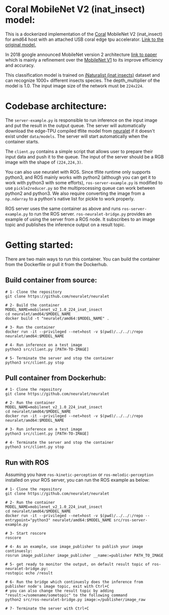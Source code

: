 # Coral MobileNet V2 (inat_insect) model:
This is a dockerized implementation of the [Coral](https://coral.ai/) MobileNet V2 (inat_insect) for amd64 host with an attached USB coral edge tpu accelerator. [Link to the original model.](https://github.com/google-coral/edgetpu/raw/master/test_data/mobilenet_v2_1.0_224_inat_insect_quant_edgetpu.tflite)

In 2018 google announced MobileNet version 2 architecture [link to paper](https://arxiv.org/pdf/1801.04381.pdf) which is mainly a refinement over the [MobileNet V1](https://arxiv.org/pdf/1704.04861.pdf) to its improve efficiency and accuracy.

This classification model is trained on [iNaturalist (inat insects)](https://www.inaturalist.org/) dataset and can recognize 1000+ different insects species. The depth_multiplier of the model is 1.0. The input image size of the network must be ```224x224```.

# Codebase architecture:
The ```server-example.py``` is responsible to run inference on the input image and put the result in the output queue. The server will automatically download the edge-TPU compiled tflite model from [neuralet](https://github.com/neuralet/neuralet-models) if it doesn't exist under ```data/models```. The server will start automatically when the container starts.

The ```client.py``` contains a simple script that allows user to prepare their input data and push it to the queue. The input of the server should be a RGB image with the shape of ```(224,224,3)```.

You can also use neuralet with ROS. Since tflite runtime only supports python3, and ROS mainly works with python2 (although you can get it to work with python3 with some efforts), ```ros-server-example.py``` is modified to use ```pickle2reducer.py``` so the multiprocessing queue can work between python2 and python3. We also require converting the image from a ```np.ndarray``` to a python's native list for pickle to work properly.

ROS server uses the same container as above and runs ```ros-server-example.py``` to run the ROS server. ```ros-neuralet-bridge.py``` provides an example of using the server from a ROS node. It subscribes to an image topic and publishes the inference output on a result topic.

# Getting started:
There are two main ways to run this container. You can build the container from the Dockerfile or pull it from the Dockerhub.
## Build container from source:

```
# 1- Clone the repository
git clone https://github.com/neuralet/neuralet

# 2- Build the container
MODEL_NAME=mobilenet_v2_1.0_224_inat_insect
cd neuralet/amd64/$MODEL_NAME
docker build -t "neuralet/amd64:$MODEL_NAME" .

# 3- Run the container
docker run -it --privileged --net=host -v $(pwd)/../../:/repo neuralet/amd64:$MODEL_NAME

# 4- Run inference on a test image
python3 src/client.py [PATH-TO-IMAGE]

# 5- Terminate the server and stop the container
python3 src/client.py stop
```

## Pull container from Dockerhub:

```
# 1- Clone the repository
git clone https://github.com/neuralet/neuralet

# 2- Run the container
MODEL_NAME=mobilenet_v2_1.0_224_inat_insect
cd neuralet/amd64/$MODEL_NAME
docker run -it --privileged --net=host -v $(pwd)/../../:/repo neuralet/amd64:$MODEL_NAME

# 3- Run inference on a test image
python3 src/client.py [PATH-TO-IMAGE]

# 4- Terminate the server and stop the container
python3 src/client.py stop
```
## Run with ROS
Assuming you have ```ros-kinetic-perception``` or ```ros-melodic-perception``` installed on your ROS server, you can run the ROS example as below:

```
# 1- Clone the repository
git clone https://github.com/neuralet/neuralet

# 2- Run the container
MODEL_NAME=mobilenet_v2_1.0_224_inat_insect
cd neuralet/amd64/$MODEL_NAME
docker run -it --privileged --net=host -v $(pwd)/../../:/repo --entrypoint="python3" neuralet/amd64:$MODEL_NAME src/ros-server-example.py

# 3- Start roscore
roscore

# 4- As an example, use image_publisher to publish your image continuesly:
rosrun image_publisher image_publisher __name:=publisher PATH_TO_IMAGE

# 5- get ready to monitor the output, on default result topic of ros-neuralet-bridge.py:
rostopic echo /result

# 6- Run the bridge which continuesly does the inference from publisher node's image topic, exit with Ctrl+C
# you can also change the result topic by adding "result:=/somename/sometopic" to the following command
python2 src/ros-neuralet-bridge.py image:=/publisher/image_raw

# 7- Terminate the server with Ctrl+C

```
